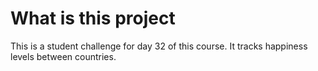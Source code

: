 # What is this project

This is a student challenge for day 32 of this course. It tracks happiness levels between countries.
